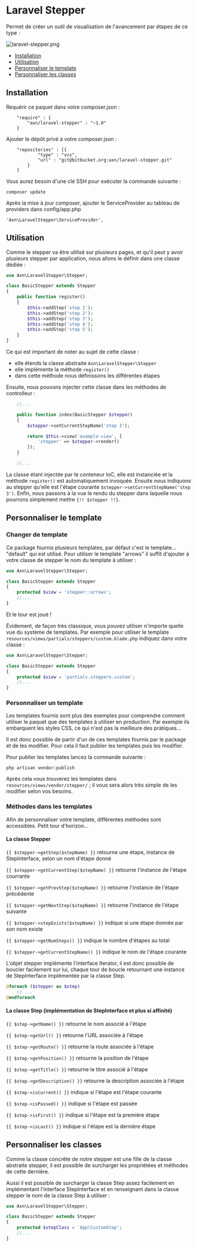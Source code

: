 # Laravel Stepper

Permet de créer un outil de visualisation de l'avancement par étapes de ce type :

![laravel-stepper.png](https://bitbucket.org/repo/bd8dx5/images/2350313328-laravel-stepper.png)

* [Installation](#markdown-header-installation)
* [Utilisation](#markdown-header-utilisation)
* [Personnaliser le template](#markdown-header-personnaliser-le-template)
* [Personnaliser les classes](#markdown-header-personnaliser-les-classes)

## Installation

Requérir ce paquet dans votre composer.json :

```
    "require" : {
        "axn/laravel-stepper" : "~1.0"
    }
```

Ajouter le dépôt privé à votre composer.json :

```
    "repositories" : [{
            "type" : "vcs",
            "url" : "git@bitbucket.org:axn/laravel-stepper.git"
        }
    ]
```

Vous aurez besoin d'une clé SSH pour exécuter la commande suivante :

```
composer update
```

Après la mise à jour composer, ajouter le ServiceProvider au tableau de providers dans config/app.php

```
'Axn\LaravelStepper\ServiceProvider',
```

## Utilisation

Comme le stepper va être utilisé sur plusieurs pages, et qu'il peut y avoir plusieurs stepper par application, nous allons le définir dans une classe dédiée :

```php
use Axn\LaravelStepper\Stepper;

class BasicStepper extends Stepper
{
    public function register()
    {
        $this->addStep('step 1');
        $this->addStep('step 2');
        $this->addStep('step 3');
        $this->addStep('step 4');
        $this->addStep('step 5');
    }
}
```

Ce qui est important de noter au sujet de cette classe :
  - elle étends la classe abstraite ``Axn\LaravelStepper\Stepper``
  - elle implémente la méthode ``register()``
  - dans cette méthode nous définissons les différentes étapes

Ensuite, nous pouvons injecter cette classe dans les méthodes de controlleur :

```php
    //...

    public function index(BasicStepper $stepper)
    {
        $stepper->setCurrentStepName('step 3');

        return $this->view('example-view', [
            'stepper' => $stepper->render()
        ]);
    }

    //...
```

La classe étant injectée par le conteneur IoC, elle est instanciée et la méthode ``register()`` est automatiquement invoquée. Ensuite nous indiquons au stepper qu'elle est l'étape courante ``$stepper->setCurrentStepName('step 3')``. Enfin, nous passons à la vue le rendu du stepper dans laquelle nous pourrons simplement mettre ``{!! $stepper !!}``.


## Personnaliser le template

### Changer de template

Ce package fournis plusieurs templates, par défaut c'est le template... "default" qui est utilisé. Pour utiliser le template "arrows" il suffit d'ajouter à votre classe de stepper le nom du template à utiliser :


```php
use Axn\LaravelStepper\Stepper;

class BasicStepper extends Stepper
{
    protected $view = 'stepper::arrows';
    //...
}
```

Et le tour est joué !

Évidement, de façon très classique, vous pouvez utiliser n'importe quelle vue du système de templates. Par exemple pour utiliser le template ``resources/views/partials/steppers/custom.blade.php`` indiquez dans votre classe :

```php
use Axn\LaravelStepper\Stepper;

class BasicStepper extends Stepper
{
    protected $view = 'partials.steppers.custom';
    //...
}
```

### Personnaliser un template

Les templates fournis sont plus des exemples pour comprendre comment utiliser le paquet que des templates à utiliser en production. Par exemple ils embarquent les styles CSS, ce qui n'est pas la meilleure des pratiques...

Il est donc possible de partir d'un de ces templates fournis par le package et de les modifier. Pour cela il faut publier les templates puis les modifier.

Pour publier les templates lancez la commande suivante :

```
php artisan vendor:publish
```

Après cela vous trouverez les templates dans ``resources/views/vendor/stepper/`` ; il vous sera alors très simple de les modifier selon vos besoins.

### Méthodes dans les templates

Afin de personnaliser votre template, différentes méthodes sont accessibles. Petit tour d'horizon...

#### La classe Stepper

``{{ $stepper->getStep($stepName) }}`` retourne une étape, instance de StepInterface, selon un nom d'étape donné

``{{ $stepper->getCurrentStep($stepName) }}`` retourne l'instance de l'étape courrante

``{{ $stepper->getPrevStep($stepName) }}`` retourne l'instance de l'étape précédente

``{{ $stepper->getNextStep($stepName) }}`` retourne l'instance de l'étape suivante

``{{ $stepper->stepExists($stepName) }}`` indique si une étape donnée par son nom existe

``{{ $stepper->getNumSteps() }}`` indique le nombre d'étapes au total

``{{ $stepper->getCurrentStepName() }}`` indique le nom de l'étape courante

L'objet stepper implémente l'interface Iterator, il est donc possible de boucler facilement sur lui, chaque tour de boucle retournant une instance de StepInterface implémentée par la classe Step.

```php
@foreach ($stepper as $step)
    // ...
@endforeach
```

#### La classe Step (implémentation de StepInterface et plus si affinité)

``{{ $step->getName() }}`` retourne le nom associé à l'étape

``{{ $step->getUrl() }}`` retourne l'URL associée à l'étape

``{{ $step->getRoute() }}`` retourne la route associée à l'étape

``{{ $step->getPosition() }}`` retourne la position de l'étape

``{{ $step->getTitle() }}`` retourne le titre associé à l'étape

``{{ $step->getDescription() }}`` retourne la description associée à l'étape

``{{ $step->isCurrent() }}`` indique si l'étape est l'étape courante

``{{ $step->isPassed() }}`` indique si l'étape est passée

``{{ $step->isFirst() }}`` indique si l'étape est la première étape

``{{ $step->isLast() }}`` indique si l'étape est la dernière étape


## Personnaliser les classes

Comme la classe concrête de notre stepper est une fille de la classe abstraite stepper, il est possible de surcharger les propriétées et méthodes de cette dernière.

Aussi il est possible de surcharger la classe Step assez facilement en implémentant l'interface StepInterface et en renseignant dans la classe stepper le nom de la classe Step à utiliser :

```php
use Axn\LaravelStepper\Stepper;

class BasicStepper extends Stepper
{
    protected $stepClass = 'App\CustomStep';
    //...
}
```
